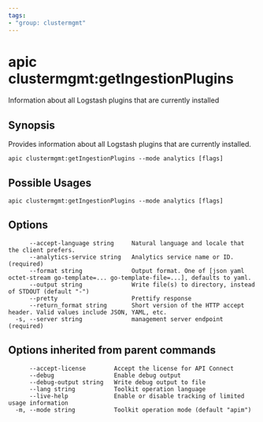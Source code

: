 ```yaml
---
tags:
- "group: clustermgmt"
---
```

# apic clustermgmt:getIngestionPlugins

Information about all Logstash plugins that are currently installed

## Synopsis

Provides information about all Logstash plugins that are currently installed.

```
apic clustermgmt:getIngestionPlugins --mode analytics [flags]
```

## Possible Usages

```
apic clustermgmt:getIngestionPlugins --mode analytics [flags]
```

## Options

```
      --accept-language string     Natural language and locale that the client prefers.
      --analytics-service string   Analytics service name or ID. (required)
      --format string              Output format. One of [json yaml octet-stream go-template=... go-template-file=...], defaults to yaml.
      --output string              Write file(s) to directory, instead of STDOUT (default "-")
      --pretty                     Prettify response
      --return_format string       Short version of the HTTP accept header. Valid values include JSON, YAML, etc.
  -s, --server string              management server endpoint (required)
```

## Options inherited from parent commands

```
      --accept-license        Accept the license for API Connect
      --debug                 Enable debug output
      --debug-output string   Write debug output to file
      --lang string           Toolkit operation language
      --live-help             Enable or disable tracking of limited usage information
  -m, --mode string           Toolkit operation mode (default "apim")
```
